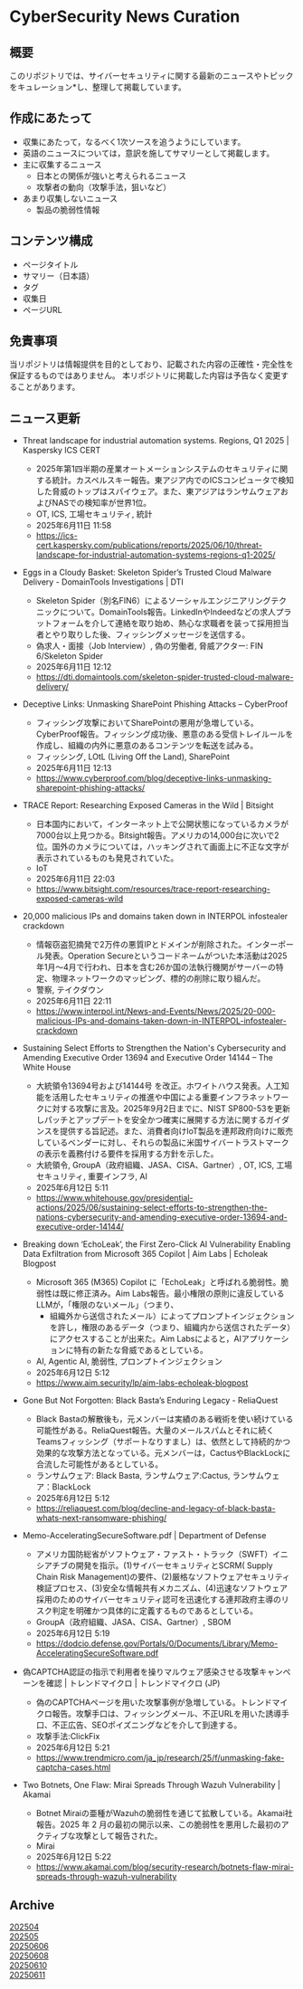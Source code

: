 # CyberSecurity News Curation

## 概要

このリポジトリでは、サイバーセキュリティに関する最新のニュースやトピックをキュレーション*し、整理して掲載しています。

## 作成にあたって

- 収集にあたって，なるべく1次ソースを追うようにしています。
- 英語のニュースについては，意訳を施してサマリーとして掲載します。
- 主に収集するニュース
  + 日本との関係が強いと考えられるニュース
  + 攻撃者の動向（攻撃手法，狙いなど）
- あまり収集しないニュース
  + 製品の脆弱性情報

## コンテンツ構成

- ページタイトル
- サマリー（日本語）
- タグ
- 収集日
- ページURL

## 免責事項

当リポジトリは情報提供を目的としており、記載された内容の正確性・完全性を保証するものではありません。
本リポジトリに掲載した内容は予告なく変更することがあります。

## ニュース更新
* Threat landscape for industrial automation systems. Regions, Q1 2025 | Kaspersky ICS CERT
  * 2025年第1四半期の産業オートメーションシステムのセキュリティに関する統計。カスペルスキー報告。東アジア内でのICSコンピュータで検知した脅威のトップはスパイウェア。また、東アジアはランサムウェアおよびNASでの検知率が世界1位。
  * OT, ICS, 工場セキュリティ, 統計
  * 2025年6月11日 11:58
  * https://ics-cert.kaspersky.com/publications/reports/2025/06/10/threat-landscape-for-industrial-automation-systems-regions-q1-2025/

* Eggs in a Cloudy Basket: Skeleton Spider’s Trusted Cloud Malware Delivery - DomainTools Investigations | DTI
  * Skeleton Spider（別名FIN6）によるソーシャルエンジニアリングテクニックについて。DomainTools報告。LinkedInやIndeedなどの求人プラットフォームを介して連絡を取り始め、熱心な求職者を装って採用担当者とやり取りした後、フィッシングメッセージを送信する。
  * 偽求人・面接（Job Interview）, 偽の労働者, 脅威アクター: FIN 6/Skeleton Spider
  * 2025年6月11日 12:12
  * https://dti.domaintools.com/skeleton-spider-trusted-cloud-malware-delivery/

* Deceptive Links: Unmasking SharePoint Phishing Attacks – CyberProof
  * フィッシング攻撃においてSharePointの悪用が急増している。CyberProof報告。フィッシング成功後、悪意のある受信トレイルールを作成し、組織の内外に悪意のあるコンテンツを転送を試みる。
  * フィッシング, LOtL (Living Off the Land), SharePoint
  * 2025年6月11日 12:13
  * https://www.cyberproof.com/blog/deceptive-links-unmasking-sharepoint-phishing-attacks/

* TRACE Report: Researching Exposed Cameras in the Wild | Bitsight
  * 日本国内において，インターネット上で公開状態になっているカメラが7000台以上見つかる。Bitsight報告。アメリカの14,000台に次いで2位。国外のカメラについては，ハッキングされて画面上に不正な文字が表示されているものも発見されていた。
  * IoT
  * 2025年6月11日 22:03
  * https://www.bitsight.com/resources/trace-report-researching-exposed-cameras-wild

* 20,000 malicious IPs and domains taken down in INTERPOL infostealer crackdown
  * 情報窃盗犯摘発で2万件の悪質IPとドメインが削除された。インターポール発表。Operation Secureというコードネームがついた本活動は2025年1月～4月で行われ、日本を含む26か国の法執行機関がサーバーの特定、物理ネットワークのマッピング、標的の削除に取り組んだ。
  * 警察, テイクダウン
  * 2025年6月11日 22:11
  * https://www.interpol.int/News-and-Events/News/2025/20-000-malicious-IPs-and-domains-taken-down-in-INTERPOL-infostealer-crackdown

* Sustaining Select Efforts to Strengthen the Nation's Cybersecurity and Amending Executive Order 13694 and Executive Order 14144 – The White House
  * 大統領令13694号および14144号 を改正。ホワイトハウス発表。人工知能を活用したセキュリティの推進や中国による重要インフラネットワークに対する攻撃に言及。2025年9月2日までに、NIST SP800-53を更新しパッチとアップデートを安全かつ確実に展開する方法に関するガイダンスを提供する旨記述。また、消費者向けIoT製品を連邦政府向けに販売しているベンダーに対し、それらの製品に米国サイバートラストマークの表示を義務付ける要件を採用する方針を示した。
  * 大統領令, GroupA（政府組織、JASA、CISA、Gartner）, OT, ICS, 工場セキュリティ, 重要インフラ, AI
  * 2025年6月12日 5:11
  * https://www.whitehouse.gov/presidential-actions/2025/06/sustaining-select-efforts-to-strengthen-the-nations-cybersecurity-and-amending-executive-order-13694-and-executive-order-14144/

* Breaking down ‘EchoLeak’, the First Zero-Click AI Vulnerability Enabling Data Exfiltration from Microsoft 365 Copilot | Aim Labs | Echoleak Blogpost
  * Microsoft 365 (M365) Copilot に「EchoLeak」と呼ばれる脆弱性。脆弱性は既に修正済み。Aim Labs報告。最小権限の原則に違反しているLLMが，「権限のないメール」（つまり、
    * 組織外から送信されたメール）によってプロンプトインジェクションを許し，権限のあるデータ（つまり、組織内から送信されたデータ）にアクセスすることが出来た。Aim Labsによると，AIアプリケーションに特有の新たな脅威であるとしている。
  * AI, Agentic AI, 脆弱性, プロンプトインジェクション
  * 2025年6月12日 5:12
  * https://www.aim.security/lp/aim-labs-echoleak-blogpost

* Gone But Not Forgotten: Black Basta’s Enduring Legacy - ReliaQuest
  * Black Bastaの解散後も，元メンバーは実績のある戦術を使い続けている可能性がある。ReliaQuest報告。大量のメールスパムとそれに続くTeamsフィッシング（サポートなりすまし）は、依然として持続的かつ効果的な攻撃方法となっている。元メンバーは，CactusやBlackLockに合流した可能性があるとしている。
  * ランサムウェア: Black Basta, ランサムウェア:Cactus, ランサムウェア：BlackLock
  * 2025年6月12日 5:12
  * https://reliaquest.com/blog/decline-and-legacy-of-black-basta-whats-next-ransomware-phishing/

* Memo-AcceleratingSecureSoftware.pdf | Department of Defense
  * アメリカ国防総省がソフトウェア・ファスト・トラック（SWFT）イニシアチブの開発を指示。(1)サイバーセキュリティとSCRM( Supply Chain Risk Management)の要件、(2)厳格なソフトウェアセキュリティ検証プロセス、(3)安全な情報共有メカニズム、(4)迅速なソフトウェア採用のためのサイバーセキュリティ認可を迅速化する連邦政府主導のリスク判定を明確かつ具体的に定義するものであるとしている。
  * GroupA（政府組織、JASA、CISA、Gartner）, SBOM
  * 2025年6月12日 5:19
  * https://dodcio.defense.gov/Portals/0/Documents/Library/Memo-AcceleratingSecureSoftware.pdf

* 偽CAPTCHA認証の指示で利用者を操りマルウェア感染させる攻撃キャンペーンを確認 | トレンドマイクロ | トレンドマイクロ (JP)
  * 偽のCAPTCHAページを用いた攻撃事例が急増している。トレンドマイクロ報告。攻撃手口は、フィッシングメール、不正URLを用いた誘導手口、不正広告、SEOポイズニングなどを介して到達する。
  * 攻撃手法:ClickFix
  * 2025年6月12日 5:21
  * https://www.trendmicro.com/ja_jp/research/25/f/unmasking-fake-captcha-cases.html

* Two Botnets, One Flaw: Mirai Spreads Through Wazuh Vulnerability | Akamai
  * Botnet Miraiの亜種がWazuhの脆弱性を通じて拡散している。Akamai社報告。2025 年 2 月の最初の開示以来、この脆弱性を悪用した最初のアクティブな攻撃として報告された。
  * Mirai
  * 2025年6月12日 5:22
  * https://www.akamai.com/blog/security-research/botnets-flaw-mirai-spreads-through-wazuh-vulnerability





## Archive
[202504](https://github.com/IPA-CyberLab/Curation/blob/202504/news.json)  
[202505](https://github.com/IPA-CyberLab/Curation/blob/202505/news.json)  
[20250606](https://github.com/IPA-CyberLab/Curation/blob/20250606/news.json)  
[20250608](https://github.com/IPA-CyberLab/Curation/blob/20250608/news.json)  
[20250610](https://github.com/IPA-CyberLab/Curation/blob/20250610/news.json)  
[20250611](https://github.com/IPA-CyberLab/Curation/blob/20250611/news.json)  
